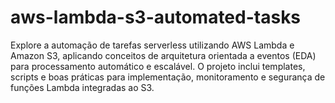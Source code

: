 # aws-lambda-s3-automated-tasks
Explore a automação de tarefas serverless utilizando AWS Lambda e Amazon S3, aplicando conceitos de arquitetura orientada a eventos (EDA) para processamento automático e escalável. O projeto inclui templates, scripts e boas práticas para implementação, monitoramento e segurança de funções Lambda integradas ao S3.
